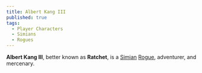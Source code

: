 ```yaml
---
title: Albert Kang III
published: true
tags:
  - Player Characters
  - Simians
  - Rogues
---
```


**Albert Kang III**, better known as **Ratchet**, is a [Simian](</compendium/Simian_(species)>) [Rogue](/compendium/Rogue), adventurer, and mercenary.
